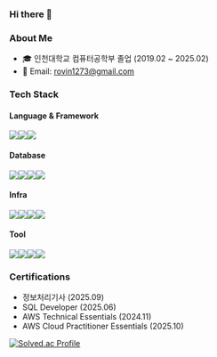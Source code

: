 ### Hi there 👋

### About Me

- 🎓 인천대학교 컴퓨터공학부 졸업 (2019.02 ~ 2025.02)
- 📧 Email: rovin1273@gmail.com

### Tech Stack
#### Language & Framework
<div style="display:flex; flex-direction:row;">
  <img src="https://img.shields.io/badge/Java-007396?style=for-the-badge&logo=java&logoColor=white">
  <img src="https://img.shields.io/badge/Spring-6DB33F?style=for-the-badge&logo=spring&logoColor=white">
  <img src="https://img.shields.io/badge/SpringBoot-6DB33F?style=for-the-badge&logo=springboot&logoColor=white">
</div>

#### Database
<div style="display:flex; flex-direction:row;">
  <img src="https://img.shields.io/badge/MariaDB-003545?style=for-the-badge&logo=mariadb&logoColor=white">
  <img src="https://img.shields.io/badge/Redis-DC382D?style=for-the-badge&logo=redis&logoColor=white"> 
  <img src="https://img.shields.io/badge/Oracle-F80000?style=for-the-badge&logo=oracle&logoColor=white">
  <img src="https://img.shields.io/badge/MongoDB-47A248?style=for-the-badge&logo=mongodb&logoColor=white">
</div>

#### Infra
<div style="display:flex; flex-direction:row;">
  <img src="https://img.shields.io/badge/Nginx-009639?style=for-the-badge&logo=nginx&logoColor=white">
  <img src="https://img.shields.io/badge/GitHub_Actions-2088FF?style=for-the-badge&logo=github-actions&logoColor=white">
  <img src="https://img.shields.io/badge/amazonaws-232F3E?style=for-the-badge&logo=amazonaws&logoColor=white">
  <img src="https://img.shields.io/badge/Docker-2496ED?style=for-the-badge&logo=DOCKER&logoColor=white"> 
</div>

#### Tool
<div style="display:flex; flex-direction:row;">
  <img src="https://img.shields.io/badge/Slack-4A154B?style=for-the-badge&logo=slack&logoColor=white">
  <img src="https://img.shields.io/badge/Notion-000000?style=for-the-badge&logo=notion&logoColor=white">
  <img src="https://img.shields.io/badge/Jira-0052CC?style=for-the-badge&logo=jira&logoColor=white">
  <img src="https://img.shields.io/badge/DBeaver-382923?style=for-the-badge&logo=dbeaver&logoColor=white">
</div>

### Certifications
- 정보처리기사 (2025.09)
- SQL Developer (2025.06)
- AWS Technical Essentials (2024.11)
- AWS Cloud Practitioner Essentials (2025.10)

[![Solved.ac Profile](http://mazassumnida.wtf/api/generate_badge?boj=kwakbm5)](https://solved.ac/kwakbm5)
